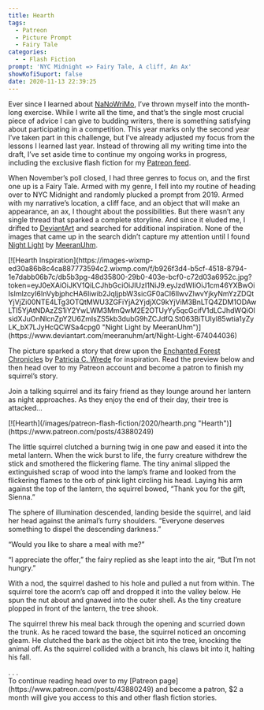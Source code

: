 ```yaml
---
title: Hearth
tags:
  - Patreon
  - Picture Prompt
  - Fairy Tale
categories:
  - - Flash Fiction
prompt: 'NYC Midnight => Fairy Tale, A cliff, An Ax'
showKofiSuport: false
date: 2020-11-13 22:39:25
---
```


Ever since I learned about [NaNoWriMo](https://nanowrimo.org/about-nano), I’ve thrown myself into the month-long exercise. While I write all the time, and that’s the single most crucial piece of advice I can give to budding writers, there is something satisfying about participating in a competition. This year marks only the second year I’ve taken part in this challenge, but I’ve already adjusted my focus from the lessons I learned last year. Instead of throwing all my writing time into the draft, I’ve set aside time to continue my ongoing works in progress, including the exclusive flash fiction for my [Patreon feed](https://www.patreon.com/stevenpmeehan).<!-- more -->

When November’s poll closed, I had three genres to focus on, and the first one up is a Fairy Tale. Armed with my genre, I fell into my routine of heading over to NYC Midnight and randomly plucked a prompt from 2019. Armed with my narrative’s location, a cliff face, and an object that will make an appearance, an ax, I thought about the possibilities. But there wasn’t any single thread that sparked a complete storyline. And since it eluded me, I drifted to [DeviantArt](https://www.deviantart.com/) and searched for additional inspiration. None of the images that came up in the search didn’t capture my attention until I found [Night Light](https://www.deviantart.com/meeranuhm/art/Night-Light-674044036) by [MeeranUhm](https://www.deviantart.com/meeranuhm).

<div class="center">[![Hearth Inspiration](https://images-wixmp-ed30a86b8c4ca887773594c2.wixmp.com/f/b926f3d4-b5cf-4518-8794-1e7dabb06b7c/db5b3pg-48d35800-29b0-403e-bcf0-c72d03a6952c.jpg?token=eyJ0eXAiOiJKV1QiLCJhbGciOiJIUzI1NiJ9.eyJzdWIiOiJ1cm46YXBwOiIsImlzcyI6InVybjphcHA6Iiwib2JqIjpbW3sicGF0aCI6IlwvZlwvYjkyNmYzZDQtYjVjZi00NTE4LTg3OTQtMWU3ZGFiYjA2YjdjXC9kYjViM3BnLTQ4ZDM1ODAwLTI5YjAtNDAzZS1iY2YwLWM3MmQwM2E2OTUyYy5qcGcifV1dLCJhdWQiOlsidXJuOnNlcnZpY2U6ZmlsZS5kb3dubG9hZCJdfQ.St063BiTUIyl85wtia1yZyLK_bX7LJyHcQCWSa4cpg0 "Night Light by MeeranUhm")](https://www.deviantart.com/meeranuhm/art/Night-Light-674044036)</div>

The picture sparked a story that drew upon the [Enchanted Forest Chronicles](https://www.amazon.com/gp/product/B0749XHT1L) by [Patricia C. Wrede](https://www.amazon.com/Patricia-C.-Wrede/e/B000AQ6R1U) for inspiration. Read the preview below and then head over to my Patreon account and become a patron to finish my squirrel’s story.

Join a talking squirrel and its fairy friend as they lounge around her lantern as night approaches. As they enjoy the end of their day, their tree is attacked… 

<div class="center">[![Hearth](/images/patreon-flash-fiction/2020/hearth.png "Hearth")](https://www.patreon.com/posts/43880249)</div>

The little squirrel clutched a burning twig in one paw and eased it into the metal lantern. When the wick burst to life, the furry creature withdrew the stick and smothered the flickering flame. The tiny animal slipped the extinguished scrap of wood into the lamp’s frame and looked from the flickering flames to the orb of pink light circling his head. Laying his arm against the top of the lantern, the squirrel bowed, “Thank you for the gift, Sienna.”

The sphere of illumination descended, landing beside the squirrel, and laid her head against the animal’s furry shoulders. “Everyone deserves something to dispel the descending darkness.”

“Would you like to share a meal with me?”

“I appreciate the offer,” the fairy replied as she leapt into the air, “But I’m not hungry.”

With a nod, the squirrel dashed to his hole and pulled a nut from within. The squirrel tore the acorn’s cap off and dropped it into the valley below. He spun the nut about and gnawed into the outer shell. As the tiny creature plopped in front of the lantern, the tree shook.

The squirrel threw his meal back through the opening and scurried down the trunk. As he raced toward the base, the squirrel noticed an oncoming gleam. He clutched the bark as the object bit into the tree, knocking the animal off. As the squirrel collided with a branch, his claws bit into it, halting his fall.

<div class="center story-ellipses">
.
.
.
</div><div>To continue reading head over to my [Patreon page](https://www.patreon.com/posts/43880249) and become a patron, $2 a month will give you access to this and other flash fiction stories.</div>